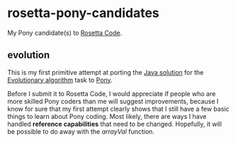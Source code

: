 # rosetta-pony-candidates

My Pony candidate(s) to [Rosetta Code](http://rosettacode.org/wiki/Rosetta_Code).

## evolution

This is my first primitive attempt at porting the [Java solution](http://rosettacode.org/wiki/Evolutionary_algorithm#Java) 
for the [Evolutionary algorithm](http://rosettacode.org/wiki/Evolutionary_algorithm) task 
to [Pony](http://rosettacode.org/wiki/Category:Pony).

Before I submit it to Rosetta Code, I would appreciate if people who are more skilled 
Pony coders than me will suggest improvements, because I know for sure that my first attempt 
clearly shows that I still have a few basic things to learn about Pony coding. Most likely, 
there are ways I have handled **reference capabilities** that need to be changed. Hopefully, 
it will be possible to do away with the *arrayVal* function.
